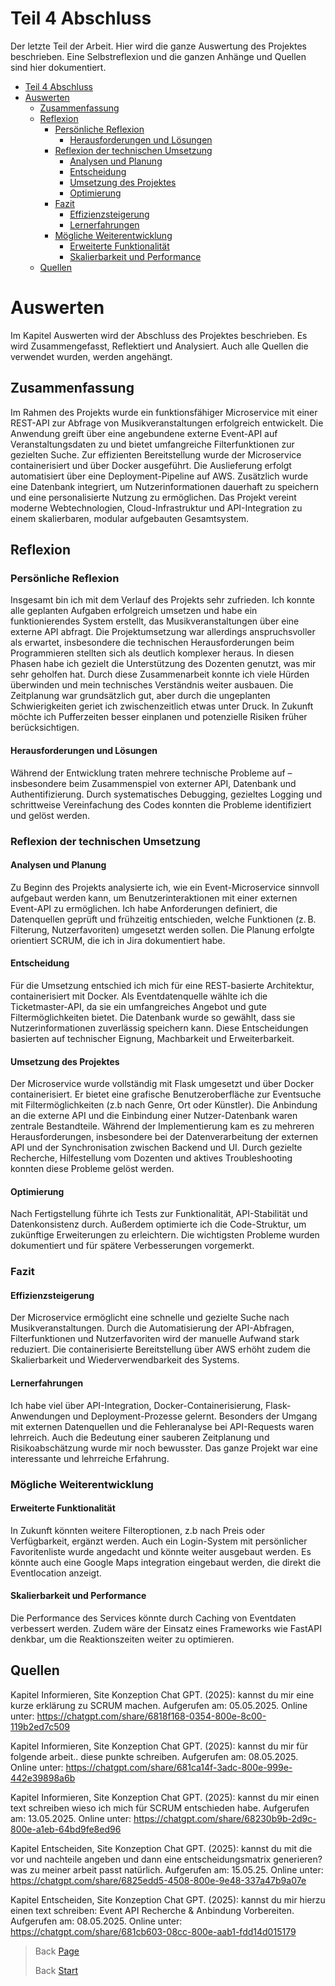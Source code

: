 # Teil 4 Abschluss

Der letzte Teil der Arbeit. Hier wird die ganze Auswertung des Projektes beschrieben. Eine Selbstreflexion und die ganzen Anhänge und Quellen sind hier dokumentiert.

- [Teil 4 Abschluss](#teil-4-abschluss)
- [Auswerten](#auswerten)
  - [Zusammenfassung](#zusammenfassung)
  - [Reflexion](#reflexion)
    - [Persönliche Reflexion](#persönliche-reflexion)
      - [Herausforderungen und Lösungen](#herausforderungen-und-lösungen)
    - [Reflexion der technischen Umsetzung](#reflexion-der-technischen-umsetzung)
      - [Analysen und Planung](#analysen-und-planung)
      - [Entscheidung](#entscheidung)
      - [Umsetzung des Projektes](#umsetzung-des-projektes)
      - [Optimierung](#optimierung)
    - [Fazit](#fazit)
      - [Effizienzsteigerung](#effizienzsteigerung)
      - [Lernerfahrungen](#lernerfahrungen)
    - [Mögliche Weiterentwicklung](#mögliche-weiterentwicklung)
      - [Erweiterte Funktionalität](#erweiterte-funktionalität)
      - [Skalierbarkeit und Performance](#skalierbarkeit-und-performance)
  - [Quellen](#quellen)

# Auswerten

Im Kapitel Auswerten wird der Abschluss des Projektes beschrieben. Es wird Zusammengefasst, Reflektiert und Analysiert. Auch alle Quellen die verwendet wurden, werden angehängt.

## Zusammenfassung

Im Rahmen des Projekts wurde ein funktionsfähiger Microservice mit einer REST-API zur Abfrage von Musikveranstaltungen erfolgreich entwickelt. Die Anwendung greift über eine angebundene externe Event-API auf Veranstaltungsdaten zu und bietet umfangreiche Filterfunktionen zur gezielten Suche.
Zur effizienten Bereitstellung wurde der Microservice containerisiert und über Docker ausgeführt. Die Auslieferung erfolgt automatisiert über eine Deployment-Pipeline auf AWS. Zusätzlich wurde eine Datenbank integriert, um Nutzerinformationen dauerhaft zu speichern und eine personalisierte Nutzung zu ermöglichen.
Das Projekt vereint moderne Webtechnologien, Cloud-Infrastruktur und API-Integration zu einem skalierbaren, modular aufgebauten Gesamtsystem.
 
## Reflexion

### Persönliche Reflexion

Insgesamt bin ich mit dem Verlauf des Projekts sehr zufrieden. Ich konnte alle geplanten Aufgaben erfolgreich umsetzen und habe ein funktionierendes System erstellt, das Musikveranstaltungen über eine externe API abfragt. Die Projektumsetzung war allerdings anspruchsvoller als erwartet, insbesondere die technischen Herausforderungen beim Programmieren stellten sich als deutlich komplexer heraus. In diesen Phasen habe ich gezielt die Unterstützung des Dozenten genutzt, was mir sehr geholfen hat. Durch diese Zusammenarbeit konnte ich viele Hürden überwinden und mein technisches Verständnis weiter ausbauen.
Die Zeitplanung war grundsätzlich gut, aber durch die ungeplanten Schwierigkeiten geriet ich zwischenzeitlich etwas unter Druck. In Zukunft möchte ich Pufferzeiten besser einplanen und potenzielle Risiken früher berücksichtigen.

#### Herausforderungen und Lösungen

Während der Entwicklung traten mehrere technische Probleme auf – insbesondere beim Zusammenspiel von externer API, Datenbank und Authentifizierung. Durch systematisches Debugging, gezieltes Logging und schrittweise Vereinfachung des Codes konnten die Probleme identifiziert und gelöst werden.
 
### Reflexion der technischen Umsetzung

#### Analysen und Planung

Zu Beginn des Projekts analysierte ich, wie ein Event-Microservice sinnvoll aufgebaut werden kann, um Benutzerinteraktionen mit einer externen Event-API zu ermöglichen. Ich habe Anforderungen definiert, die Datenquellen geprüft und frühzeitig entschieden, welche Funktionen (z. B. Filterung, Nutzerfavoriten) umgesetzt werden sollen.
Die Planung erfolgte orientiert SCRUM, die ich in Jira dokumentiert habe.

#### Entscheidung

Für die Umsetzung entschied ich mich für eine REST-basierte Architektur, containerisiert mit Docker. Als Eventdatenquelle wählte ich die Ticketmaster-API, da sie ein umfangreiches Angebot und gute Filtermöglichkeiten bietet. Die Datenbank wurde so gewählt, dass sie Nutzerinformationen zuverlässig speichern kann. Diese Entscheidungen basierten auf technischer Eignung, Machbarkeit und Erweiterbarkeit.

#### Umsetzung des Projektes

Der Microservice wurde vollständig mit Flask umgesetzt und über Docker containerisiert. Er bietet eine grafische Benutzeroberfläche zur Eventsuche mit Filtermöglichkeiten (z.b nach Genre, Ort oder Künstler). Die Anbindung an die externe API und die Einbindung einer Nutzer-Datenbank waren zentrale Bestandteile.
Während der Implementierung kam es zu mehreren Herausforderungen, insbesondere bei der Datenverarbeitung der externen API und der Synchronisation zwischen Backend und UI. Durch gezielte Recherche, Hilfestellung vom Dozenten und aktives Troubleshooting konnten diese Probleme gelöst werden.

#### Optimierung

Nach Fertigstellung führte ich Tests zur Funktionalität, API-Stabilität und Datenkonsistenz durch. Außerdem optimierte ich die Code-Struktur, um zukünftige Erweiterungen zu erleichtern. Die wichtigsten Probleme wurden dokumentiert und für spätere Verbesserungen vorgemerkt.
 
### Fazit

#### Effizienzsteigerung

Der Microservice ermöglicht eine schnelle und gezielte Suche nach Musikveranstaltungen. Durch die Automatisierung der API-Abfragen, Filterfunktionen und Nutzerfavoriten wird der manuelle Aufwand stark reduziert. Die containerisierte Bereitstellung über AWS erhöht zudem die Skalierbarkeit und Wiederverwendbarkeit des Systems.

#### Lernerfahrungen

Ich habe viel über API-Integration, Docker-Containerisierung, Flask-Anwendungen und Deployment-Prozesse gelernt. Besonders der Umgang mit externen Datenquellen und die Fehleranalyse bei API-Requests waren lehrreich. Auch die Bedeutung einer sauberen Zeitplanung und Risikoabschätzung wurde mir noch bewusster. Das ganze Projekt war eine interessante und lehrreiche Erfahrung.
 
### Mögliche Weiterentwicklung

#### Erweiterte Funktionalität

In Zukunft könnten weitere Filteroptionen, z.b nach Preis oder Verfügbarkeit, ergänzt werden. Auch ein Login-System mit persönlicher Favoritenliste wurde angedacht und könnte weiter ausgebaut werden. Es könnte auch eine Google Maps integration eingebaut werden, die direkt die Eventlocation anzeigt.

#### Skalierbarkeit und Performance

Die Performance des Services könnte durch Caching von Eventdaten verbessert werden. Zudem wäre der Einsatz eines Frameworks wie FastAPI denkbar, um die Reaktionszeiten weiter zu optimieren.

## Quellen

Kapitel Informieren, Site Konzeption
Chat GPT. (2025): kannst du mir eine kurze erklärung zu SCRUM machen. Aufgerufen am: 05.05.2025. Online unter:
https://chatgpt.com/share/6818f168-0354-800e-8c00-119b2ed7c509

Kapitel Informieren, Site Konzeption
Chat GPT. (2025): kannst du mir für folgende arbeit..  diese punkte schreiben. Aufgerufen am: 08.05.2025. Online unter:
https://chatgpt.com/share/681ca14f-3adc-800e-999e-442e39898a6b

Kapitel Informieren, Site Konzeption
Chat GPT. (2025): kannst du mir einen text schreiben wieso ich mich für SCRUM entschieden habe. Aufgerufen am: 13.05.2025. Online unter: https://chatgpt.com/share/68230b9b-2d9c-800e-a1eb-64bd9fe8ed96

Kapitel Entscheiden, Site Konzeption
Chat GPT. (2025): kannst du mit die vor und nachteile angeben und dann eine entscheidungsmatrix generieren? was zu meiner arbeit passt natürlich. Aufgerufen am: 15.05.25. Online unter: https://chatgpt.com/share/6825edd5-4508-800e-9e48-337a47b9a07e

Kapitel Entscheiden, Site Konzeption
Chat GPT. (2025): kannst du mir hierzu einen text schreiben: Event API Recherche & Anbindung Vorbereiten. Aufgerufen am: 08.05.2025. Online unter: https://chatgpt.com/share/681cb603-08cc-800e-aab1-fdd14d015179


> Back [Page](https://github.com/lauradubach/Semesterarbeit3/blob/main/Sites/Teil%203%20Realisierung.md)
>
> Back [Start](https://github.com/lauradubach/Semesterarbeit3/blob/main/README.md)